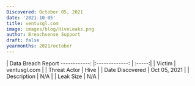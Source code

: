 ```yaml
---
Discovered: October 05, 2021
date: '2021-10-05'
title: ventusgl.com
image: images/blog/HiveLeaks.png
author: Breachsense Support
draft: false
yearmonths: 2021/october
---
```



| Data Breach Report
------------:   |:-------------:    | :-----:|
| Victim    | ventusgl.com      | 
| Threat Actor    | Hive      | 
| Date Discovered    | Oct 05, 2021      | 
| Description    | N/A      | 
| Leak Size    | N/A      | 

